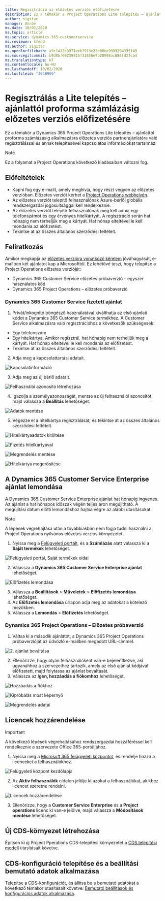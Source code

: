 ```yaml
---
title: Regisztráció az előzetes verziós előfizetésre
description: Ez a témakör a Project Operations Lite telepítés – ajánlattól proforma számlázásig alkalmazásra való regisztrálással és annak telepítésével kapcsolatos információkat tartalmaz.
author: sigitac
manager: Annbe
ms.date: 10/02/2020
ms.topic: article
ms.service: dynamics-365-customerservice
ms.reviewer: kfend
ms.author: sigitac
ms.openlocfilehash: a9c1432e8971eeb7918e23e00be9989294335f49
ms.sourcegitcommit: b9d8bf00239815f31686e9b28998ac684fd2fca4
ms.translationtype: HT
ms.contentlocale: hu-HU
ms.lasthandoff: 10/02/2020
ms.locfileid: "3948909"
---
```

# <a name="sign-up-for-a-preview-subscription-for-lite-deployment--deal-to-proforma-invoicing"></a>Regisztrálás a Lite telepítés – ajánlattól proforma számlázásig előzetes verziós előfizetésére

Ez a témakör a Dynamics 365 Project Operations Lite telepítés – ajánlattól proforma számlázásig alkalmazásra előzetes verziós partnerajánlatára való regisztrálással és annak telepítésével kapcsolatos információkat tartalmaz.

> [!NOTE]
> Ez a folyamat a Project Operations következő kiadásaiban változni fog.

## <a name="prerequisites"></a>Előfeltételek

- Kapni fog egy e-mailt, amely meghívja, hogy részt vegyen az előzetes verzióban. Előzetes verziót kérhet a [Project Operations webhelyén](https://dynamics.microsoft.com/en-us/project-operations/overview/).
- Az előzetes verziót telepítő felhasználónak Azure-bérlői globális rendszergazdai jogosultsággal kell rendelkeznie.
- Az előzetes verziót telepítő felhasználónak meg kell adnia egy telefonszámot és egy érvényes hitelkártyát. A regisztráció során hat hónapig nem terheljük meg a kártyát. Hat hónap elteltével le kell mondania az előfizetést. 
- Tekintse át az összes általános szerződési feltételt.

## <a name="subscribe"></a>Feliratkozás

Amikor megkapja az [előzetes verzióra vonatkozó kérelem](https://forms.office.com/FormsPro/Pages/ResponsePage.aspx?id=v4j5cvGGr0GRqy180BHbR56j8lZs0FdAvwT75_WNFyxUMkRDV1NYQU5TNjE2VjhKOVBUNVg2R0s1NC4u) jóváhagyását, e-mailben két ajánlatot kap a Microsofttól. Ez lehetővé teszi, hogy telepítse a Project Operations előzetes verzióját:

- Dynamics 365 Customer Service előzetes próbaverzió – egyszer használatos kód
- Dynamics 365 Project Operations – előzetes próbaverzió

### <a name="dynamics-365-customer-service-paid-offer"></a>Dynamics 365 Customer Service fizetett ajánlat

1. Privát/inkognitó böngésző használatával kiválthatja az első ajánlati kódot a Dynamics 365 Customer Service termékhez. A Customer Service alkalmazásra való regisztrációhoz a következők szükségesek:

- Egy telefonszám
- Egy hitelkártya. Amikor regisztrál, hat hónapig nem terheljük meg a kártyát. Hat hónap elteltével le kell mondania az előfizetést.
- Tekintse át az összes általános szerződési feltételt.

2. Adja meg a kapcsolattartási adatait.

![Kapcsolatinformáció](./media/1ContactInformation.png)

3. Adja meg az új bérlő adatait.

![Felhasználói azonosító létrehozása](./media/2CreateUserID.png)

4. Igazolja a személyazonosságát, mentse az új felhasználói azonosítót, majd válassza a **Beállítás** lehetőséget.

![Adatok mentése](./media/3SaveInfo.png)

5. Végezze el a hitelkártya regisztrálását, és tekintse át az összes általános szerződési feltételt. 

![Hitelkártyaadatok kitöltése](./media/4CompleteCreditCard.png)

![Fizetés hitelkártyával](./media/5CreditCardCheckout.png)

![Megrendelés mentése](./media/6SaveOrder.png)

![Hitelkártya megerősítése](./media/7Confirmation.png)

## <a name="cancel-the-dynamics-365-customer-service-enterprise-offer"></a>A Dynamics 365 Customer Service Enterprise ajánlat lemondása

A Dynamics 365 Customer Service Enterprise ajánlat hat hónapig ingyenes. Az ajánlat a hat hónapos időszak végén teljes áron megújítható. A megújítási dátum előtti lemondáshoz hajtsa végre az alábbi utasításokat. 

> [!NOTE]
> A lépések végrehajtása után a továbbiakban nem fogja tudni használni a Project Operations nyilvános előzetes verziós környezetet.

1. Nyissa meg a [Felügyeleti portált](https://admin.microsoft.com/), és a **Számlázás** alatt válassza ki a **Saját termékek** lehetőséget.

![Felügyeleti portál, Saját termékek oldal](./media/8AdminPortal.png)

2. Válassza a **Dynamics 365 Customer Service Enterprise ajánlat** lehetőséget.

![Előfizetés lemondása](./media/9CancelSubscription.png)

3. Válassza a **Beállítások** > **Műveletek** > **Előfizetés lemondása** lehetőséget.
4. Az **Előfizetés lemondása** űrlapon adja meg az adatokat a kötelező mezőkben.
5. Válassza a **Lemondás** > **Előfizetés** lehetőséget.

### <a name="dynamics-365-project-operations--preview-trial"></a>Dynamics 365 Project Operations – Előzetes próbaverzió

1. Váltsa ki a második ajánlatot, a Dynamics 365 Project Operations próbaverzióját az üdvözlő e-mailben megadott URL-címmel.

![2. ajánlat beváltása](./media/10RedeemOffer2.png)

2. Ellenőrizze, hogy olyan felhasználóként van-e bejelentkezve, aki ugyanahhoz a szervezethez tartozik, amely az első ajánlat kódjával előfizetett, majd folytassa az ajánlat beváltását. 
3. Válassza az **Igen, hozzáadás a fiókomhoz** lehetőséget.

![Hozzáadás a fiókhoz](./media/11AddToAccount.png)

![Kipróbálás most képernyő](./media/12TryNow.png)

![Megrendelés adatai](./media/13Confirmation.png)

## <a name="assign-licenses"></a>Licencek hozzárendelése

> [!IMPORTANT]
> A következő lépések végrehajtásához rendszergazdai hozzáféréssel kell rendelkeznie a szervezete Office 365-portáljához.

1. Nyissa meg a [Microsoft 365 felügyeleti központot](https://portal.office.com/), és rendelje hozzá a licenceket a felhasználókhoz.

![Felügyeleti központ kezdőlapja](./media/14AdminPortal.png)

2. Az **Aktív felhasználók** oldalon jelölje ki azokat a felhasználókat, akikhez licencet szeretne rendelni.

![Licencek hozzárendelése](./media/15AssignLicenses.png)

3. Ellenőrizze, hogy a **Customer Service Enterprise** és a **Project operations** licenc ki van-e jelölve, majd válassza a **Módosítások mentése** lehetőséget.

## <a name="create-a-new-cds-environment"></a>Új CDS-környezet létrehozása

Építsen ki új Project Pperations CDS-telepítési környezetet a [CDS telepítési modell](lite-deployment.md) utasításait követve.

## <a name="install-a-cds-configuration-and-setup-demo-data"></a>CDS-konfiguráció telepítése és a beállítási bemutató adatok alkalmazása

Telepítse a CDS-konfigurációt, és állítsa be a bemutató adatokat a következő témakör utasításait követve: [Bemutató beállítások és konfigurációs adatok alkalmazása](lite-apply-demo-setup-config-data.md).
